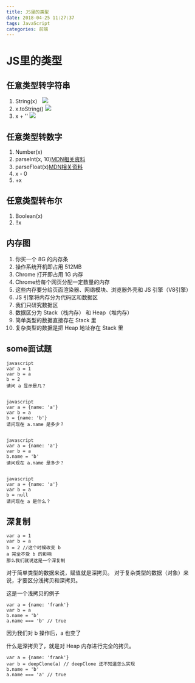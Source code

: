 ```yaml
---
title: JS里的类型
date: 2018-04-25 11:27:37
tags: JavaScript
categories: 前端
---
```


# JS里的类型

## 任意类型转字符串

1. String(x）
![](https://i.loli.net/2018/04/24/5adee7c2811d7.png)
2. x.toString()
![](https://i.loli.net/2018/04/24/5adee7fab109c.png)
3. x + ''
![](https://i.loli.net/2018/04/24/5adee7faaffac.png)

## 任意类型转数字

1. Number(x)
2. parseInt(x, 10)[MDN相关资料](https://developer.mozilla.org/zh-CN/docs/Web/JavaScript/Reference/Global_Objects/parseInt)
3. parseFloat(x)[MDN相关资料](https://developer.mozilla.org/zh-CN/docs/Web/JavaScript/Reference/Global_Objects/parseFloat)
4. x - 0
5. +x

## 任意类型转布尔

1. Boolean(x)
2. !!x

## 内存图

1. 你买一个 8G 的内存条
2. 操作系统开机即占用 512MB
3. Chrome 打开即占用 1G 内存
4. Chrome给每个网页分配一定数量的内存
5. 这些内存要分给页面渲染器、网络模块、浏览器外壳和 JS 引擎（V8引擎）
6. JS 引擎将内存分为代码区和数据区
7. 我们只研究数据区
8. 数据区分为 Stack（栈内存） 和 Heap（堆内存）
9. 简单类型的数据直接存在 Stack 里
10. 复杂类型的数据是把 Heap 地址存在 Stack 里

## some面试题

```
javascript
var a = 1
var b = a
b = 2
请问 a 显示是几？  


javascript
var a = {name: 'a'}
var b = a
b = {name: 'b'}
请问现在 a.name 是多少？


javascript
var a = {name: 'a'}
var b = a
b.name = 'b'
请问现在 a.name 是多少？


javascript
var a = {name: 'a'}
var b = a
b = null
请问现在 a 是什么？

```

## 深复制

````
var a = 1
var b = a
b = 2 //这个时候改变 b
a 完全不受 b 的影响
那么我们就说这是一个深复制
````

对于简单类型的数据来说，赋值就是深拷贝。
对于复杂类型的数据（对象）来说，才要区分浅拷贝和深拷贝。

这是一个浅拷贝的例子

```
var a = {name: 'frank'}
var b = a
b.name = 'b'
a.name === 'b' // true
```

因为我们对 b 操作后，a 也变了

什么是深拷贝了，就是对 Heap 内存进行完全的拷贝。

```
var a = {name: 'frank'}
var b = deepClone(a) // deepClone 还不知道怎么实现
b.name = 'b'
a.name === 'a' // true
```




